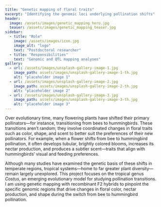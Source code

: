 ```yaml
---
title: "Genetic mapping of floral traits"
excerpt: "Identifying the genomic loci underlying pollination shifts"
header:
  image: /assets/images/genetic_mapping_hero.jpg
  teaser: /assets/images/genetic_mapping_teaser.jpg
sidebar:
  - title: "Role"
    image: /assets/images/icon.jpg
    image_alt: "logo"
    text: "Postdoctoral researcher"
  - title: "Responsibilities"
    text: "Genomic and QTL mapping analyses"
gallery:
  - url: /assets/images/unsplash-gallery-image-1.jpg
    image_path: assets/images/unsplash-gallery-image-1-th.jpg
    alt: "placeholder image 1"
  - url: /assets/images/unsplash-gallery-image-2.jpg
    image_path: assets/images/unsplash-gallery-image-2-th.jpg
    alt: "placeholder image 2"
  - url: /assets/images/unsplash-gallery-image-3.jpg
    image_path: assets/images/unsplash-gallery-image-3-th.jpg
    alt: "placeholder image 3"
---
```

Over evolutionary time, many flowering plants have shifted their primary pollinators—for instance, transitioning from bees to hummingbirds. These transitions aren’t random; they involve coordinated changes in floral traits such as color, shape, and scent to better suit the preferences of their new pollinators. For example, when a flower shifts from bee to hummingbird pollination, it often develops tubular, brightly colored blooms, increases its nectar production, and produces a subtler scent—traits that align with hummingbirds’ visual and feeding preferences.

Although many studies have examined the genetic basis of these shifts in temperate regions, tropical systems—home to far greater plant diversity—remain largely unexplored. This project focuses on the tropical genus *Costus*, an emerging evolutionary model for studying pollination transitions. I am using genetic mapping with recombinant F2 hybrids to pinpoint the specific genomic regions that drive changes in floral color, nectar production, and shape during the switch from bee to hummingbird pollination.





